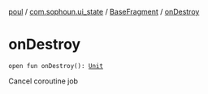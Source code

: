[poul](../../index.md) / [com.sophoun.ui_state](../index.md) / [BaseFragment](index.md) / [onDestroy](./on-destroy.md)

# onDestroy

`open fun onDestroy(): `[`Unit`](https://kotlinlang.org/api/latest/jvm/stdlib/kotlin/-unit/index.html)

Cancel coroutine job

